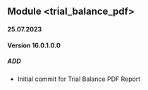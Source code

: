 ## Module <trial_balance_pdf>

#### 25.07.2023
#### Version 16.0.1.0.0
##### ADD
- Initial commit for Trial Balance PDF Report

